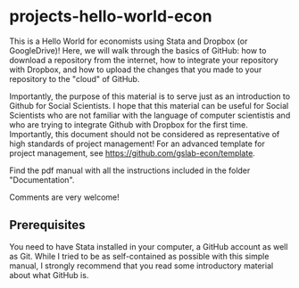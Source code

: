 # projects-hello-world-econ
This is a Hello World for economists using Stata and Dropbox (or GoogleDrive)! Here, we will walk through the basics of GitHub: how to download a repository from the internet, how to integrate your repository with Dropbox, and how to upload the changes that you made to your repository to the "cloud" of GitHub.

Importantly, the purpose of this material is to serve just as an introduction to Github for Social Scientists. I hope that this material can be useful for Social Scientists who are not familiar with the language of computer scientistis and who are trying to integrate Github with Dropbox for the first time. Importantly, this document should not be considered as representative of high standards of project management! For an advanced template for project management, see https://github.com/gslab-econ/template. 

Find the pdf manual with all the instructions included in the folder "Documentation".

Comments are very welcome!

## Prerequisites

You need to have Stata installed in your computer, a GitHub account as well as Git. While I tried to be as self-contained as possible with this simple manual, I strongly recommend that you read some introductory material about what GitHub is.